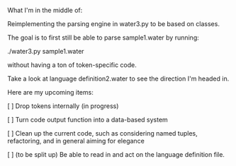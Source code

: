 What I'm in the middle of:

Reimplementing the parsing engine in water3.py
to be based on classes.

The goal is to first still be able to parse sample1.water by running:

./water3.py sample1.water

without having a ton of token-specific code.

Take a look at language definition2.water to see the direction I'm headed in.

Here are my upcoming items:

[ ] Drop tokens internally (in progress)

[ ] Turn code output function into a data-based system

[ ] Clean up the current code, such as considering named tuples, refactoring, and in general aiming for elegance

[  ] (to be split up) Be able to read in and act on the language definition file.

